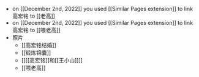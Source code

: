 - on [[December 2nd, 2022]] you used [[Similar Pages extension]] to link 高宏铭 to [[老高]]
- on [[December 2nd, 2022]] you used [[Similar Pages extension]] to link 高宏铭 to [[喂老高]]
- 照片
    - [[高宏铭结婚]]
    - [[锻炼锦囊]]
    - [[[[高宏铭]]和[[王小山]]]]
    - [[喂老高]]
